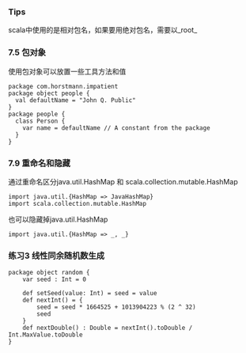 ### Tips

scala中使用的是相对包名，如果要用绝对包名，需要以_root_

### 7.5 包对象

使用包对象可以放置一些工具方法和值

	package com.horstmann.impatient
	package object people {
	  val defaultName = "John Q. Public"
	}
	package people {
	  class Person {
	    var name = defaultName // A constant from the package
	  }
	}

### 7.9 重命名和隐藏

通过重命名区分java.util.HashMap 和 scala.collection.mutable.HashMap

	import java.util.{HashMap => JavaHashMap}
	import scala.collection.mutable.HashMap

也可以隐藏掉java.util.HashMap

	import java.util.{HashMap => _, _}

### 练习3 线性同余随机数生成

	package object random {
		var seed : Int = 0
	
		def setSeed(value: Int) = seed = value
		def nextInt() = {
			seed = seed * 1664525 + 1013904223 % (2 ^ 32)
			seed
		}
		def nextDouble() : Double = nextInt().toDouble / Int.MaxValue.toDouble
	}

